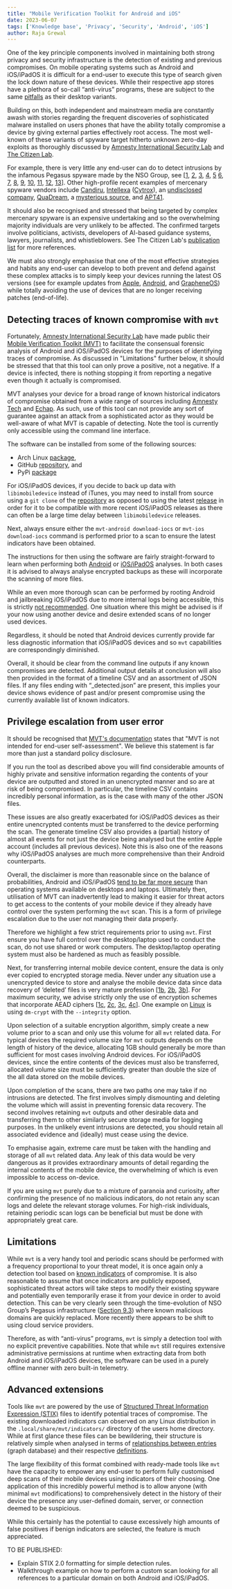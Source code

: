 ```yaml
---
title: "Mobile Verification Toolkit for Android and iOS"
date: 2023-06-07
tags: ['Knowledge base', 'Privacy', 'Security', 'Android', 'iOS']
author: Raja Grewal
---
```


One of the key principle components involved in maintaining both strong privacy and security infrastructure is the detection of existing and previous compromises. On mobile operating systems such as Android and iOS/iPadOS it is difficult for a end-user to execute this type of search given the lock down nature of these devices. While their respective app stores have a plethora of so-call “anti-virus” programs, these are subject to the same [pitfalls](https://privsec.dev/posts/knowledge/badness-enumeration/#antiviruses) as their desktop variants.

Building on this, both independent and mainstream media are constantly awash with stories regarding the frequent discoveries of sophisticated malware installed on users phones that have the ability totally compromise a device by giving external parties effectively root access. The most well-known of these variants of spyware target hitherto unknown zero-day exploits as thoroughly discussed by [Amnesty International Security Lab](https://www.amnesty.org/en/tech/) and [The Citizen Lab](https://citizenlab.ca/).

For example, there is very little any end-user can do to detect intrusions by the infamous Pegasus spyware made by the NSO Group, see [[1](https://citizenlab.ca/2016/08/million-dollar-dissident-iphone-zero-day-nso-group-uae/), [2](https://citizenlab.ca/2020/12/the-great-ipwn-journalists-hacked-with-suspected-nso-group-imessage-zero-click-exploit/), [3](https://www.amnesty.org/en/latest/research/2021/07/forensic-methodology-report-how-to-catch-nso-groups-pegasus/), [4](https://forbiddenstories.org/case/the-pegasus-project/), [5](https://citizenlab.ca/2021/09/forcedentry-nso-group-imessage-zero-click-exploit-captured-in-the-wild/) [6](https://citizenlab.ca/2022/01/project-torogoz-extensive-hacking-media-civil-society-el-salvador-pegasus-spyware/), [7](https://citizenlab.ca/2022/02/bahraini-activists-hacked-with-pegasus/), [8](https://citizenlab.ca/2022/04/peace-through-pegasus-jordanian-human-rights-defenders-and-journalists-hacked-with-pegasus-spyware/), [9](https://citizenlab.ca/2022/04/uk-government-officials-targeted-pegasus/), [10](https://citizenlab.ca/2022/07/geckospy-pegasus-spyware-used-against-thailands-pro-democracy-movement/), [11](https://citizenlab.ca/2022/10/new-pegasus-spyware-abuses-identified-in-mexico/), [12](https://citizenlab.ca/2023/04/nso-groups-pegasus-spyware-returns-in-2022/), [13](https://citizenlab.ca/2023/05/cr1-armenia-pegasus/)]. Other high-profile recent examples of mercenary spyware vendors include [Candiru](https://citizenlab.ca/2021/07/hooking-candiru-another-mercenary-spyware-vendor-comes-into-focus/), [Intellexa](https://blog.talosintelligence.com/mercenary-intellexa-predator/) ([Cytrox](https://citizenlab.ca/2021/12/pegasus-vs-predator-dissidents-doubly-infected-iphone-reveals-cytrox-mercenary-spyware/)), an [undisclosed company](https://www.amnesty.org/en/latest/news/2023/03/new-android-hacking-campaign-linked-to-mercenary-spyware-company/), [QuaDream](https://citizenlab.ca/2023/04/spyware-vendor-quadream-exploits-victims-customers/), a [mysterious source](https://securelist.com/trng-2023/), and [APT41](https://www.lookout.com/threat-intelligence/article/wyrmspy-dragonegg-surveillanceware-apt41).

It should also be recognised and stressed that being targeted by complex mercenary spyware is an expensive undertaking and so the overwhelming majority individuals are very unlikely to be affected. The confirmed targets involve politicians, activists, developers of AI-based guidance systems, lawyers, journalists, and whistleblowers. See The Citizen Lab's [publication list](https://citizenlab.ca/publications/) for more references.

We must also strongly emphasise that one of the most effective strategies and habits any end-user can develop to both prevent and defend against these complex attacks is to simply keep your devices running the latest OS versions (see for example updates from [Apple](https://support.apple.com/en-us/HT201222), [Android](https://source.android.com/docs/security/bulletin/asb-overview), and [GrapheneOS](https://grapheneos.org/releases#changelog)) while totally avoiding the use of devices that are no longer receiving patches (end-of-life).

## Detecting traces of known compromise with `mvt`

Fortunately, [Amnesty International Security Lab](https://www.amnesty.org/en/tech/) have made public their [Mobile Verification Toolkit (MVT)](https://docs.mvt.re/en/latest/) to facilitate the consensual forensic analysis of Android and iOS/iPadOS devices for the purposes of identifying traces of compromise. As discussed in "Limitations" further below, it should be stressed that that this tool can only prove a positive, not a negative. If a device is infected, there is nothing stopping it from reporting a negative even though it actually is compromised.

MVT analyses your device for a broad range of known historical indicators of compromise obtained from a wide range of sources including [Amnesty Tech](https://github.com/AmnestyTech/investigations) and [Echap](https://github.com/AssoEchap/stalkerware-indicators). As such, use of this tool can not provide any sort of guarantee against an attack from a sophisticated actor as they would be well-aware of what MVT is capable of detecting. Note the tool is currently only accessible using the command line interface.

The software can be installed from some of the following sources:
- Arch Linux [package](https://archlinux.org/packages/extra/any/mvt/),
- GitHub [repository](https://github.com/mvt-project/mvt), and
- PyPi [package](https://pypi.org/project/mvt/)

For iOS/iPadOS devices, if you decide to back up data with `libimobiledevice` instead of iTunes, you may need to install from source using a `git clone` of the [repository](https://github.com/libimobiledevice/libimobiledevice) as opposed to using the latest [release](https://github.com/libimobiledevice/libimobiledevice/releases) in order for it to be compatible with more recent iOS/iPadOS releases as there can often be a large time delay between `libimobiledevice` releases.

Next, always ensure either the `mvt-android download-iocs` or `mvt-ios download-iocs` command is performed prior to a scan to ensure the latest indicators have been obtained.

The instructions for then using the software are fairly straight-forward to learn when performing both [Android](https://docs.mvt.re/en/latest/android/methodology/) or [iOS/iPadOS](https://docs.mvt.re/en/latest/ios/methodology/) analyses. In both cases it is advised to always analyse encrypted backups as these will incorporate the scanning of more files.

While an even more thorough scan can be performed by rooting Android and jailbreaking iOS/iPadOS due to more internal logs being accessible, this is strictly [not recommended](https://madaidans-insecurities.github.io/android.html#rooting). One situation where this might be advised is if your now using another device and desire extended scans of no longer used devices.

Regardless, it should be noted that Android devices currently provide far less diagnostic information that iOS/iPadOS devices and so `mvt` capabilities are correspondingly diminished.

Overall, it should be clear from the command line outputs if any known compromises are detected. Additional output details at conclusion will also then provided in the format of a timeline CSV and an assortment of JSON files. If any files ending with “_detected.json” are present, this implies your device shows evidence of past and/or present compromise using the currently available list of known indicators.

## Privilege escalation from user error
It should be recognised that [MVT's documentation](https://docs.mvt.re/en/latest/introduction) states that "MVT is not intended for end-user self-assessment". We believe this statement is far more than just a standard policy disclosure.

If you run the tool as described above you will find considerable amounts of highly private and sensitive information regarding the contents of your device are outputted and stored in an unencrypted manner and so are at risk of being compromised. In particular, the timeline CSV contains incredibly personal information, as is the case with many of the other JSON files.

These issues are also greatly exacerbated for iOS/iPadOS devices as their entire unencrypted contents must be transferred to the device performing the scan. The generate timeline CSV also provides a (partial) history of almost all events for not just the device being analysed but the entire Apple account (includes all previous devices). Note this is also one of the reasons why iOS/iPadOS analyses are much more comprehensive than their Android counterparts.

Overall, the disclaimer is more than reasonable since on the balance of probabilities, Android and iOS/iPadOS [tend to be far more secure](https://madaidans-insecurities.github.io/security-privacy-advice.html#operating-system) than operating systems available on desktops and laptops. Ultimately then, utilisation of MVT can inadvertently lead to making it easier for threat actors to get access to the contents of your mobile device if they already have control over the system performing the `mvt` scan. This is a form of privilege escalation due to the user not managing their data properly.

Therefore we highlight a few strict requirements prior to using `mvt`. First ensure you have full control over the desktop/laptop used to conduct the scan, do not use shared or work computers. The desktop/laptop operating system must also be hardened as much as feasibly possible.

Next, for transferring internal mobile device content, ensure the data is only ever copied to encrypted storage media. Never under any situation use a unencrypted device to store and analyse the mobile device data since data recovery of ‘deleted’ files is very mature profession [[1b](https://en.wikipedia.org/wiki/Data_recovery), [2b](https://en.wikipedia.org/wiki/Data_erasure), [3b](https://docs.bleachbit.org/doc/shred-files-and-wipe-disks.html)]. For maximum security, we advise strictly only the use of encryption schemes that incorporate AEAD ciphers [[1c](https://en.wikipedia.org/wiki/Authenticated_encryption), [2c](https://www.rfc-editor.org/rfc/rfc5116), [3c](https://datatracker.ietf.org/doc/html/draft-mcgrew-aead-aes-cbc-hmac-sha2-01), [4c](https://www.cryptosys.net/manapi/api_aeadalgorithms.html)]. One example on [Linux](https://gitlab.com/cryptsetup/cryptsetup/-/wikis/DMCrypt) is using `dm-crypt` with the `--integrity` option.

Upon selection of a suitable encryption algorithm, simply create a new volume prior to a scan and only use this volume for all `mvt` related data. For typical devices the required volume size for `mvt` outputs depends on the length of history of the device, allocating 1GB should generally be more than sufficient for most cases involving Android devices. For iOS/iPadOS devices, since the entire contents of the devices must also be transferred, allocated volume size must be sufficiently greater than double the size of the all data stored on the mobile devices.

Upon completion of the scans, there are two paths one may take if no intrusions are detected. The first involves simply dismounting and deleting the volume which will assist in preventing forensic data recovery. The second involves retaining `mvt` outputs and other desirable data and transferring them to other similarly secure storage media for logging purposes. In the unlikely event intrusions are detected, you should retain all associated evidence and (ideally) must cease using the device.

To emphasise again, extreme care must be taken with the handling and storage of all `mvt` related data. Any leak of this data would be very dangerous as it provides extraordinary amounts of detail regarding the internal contents of the mobile device, the overwhelming of which is even impossible to access on-device.

If you are using `mvt` purely due to a mixture of paranoia and curiosity, after confirming the presence of no malicious indicators, do not retain any scan logs and delete the relevant storage volumes. For high-risk individuals, retaining periodic scan logs can be beneficial but must be done with appropriately great care.

## Limitations

While `mvt` is a very handy tool and periodic scans should be performed with a frequency proportional to your threat model, it is once again only a detection tool based on [known indicators](https://deploy-preview-86--privsec-dev.netlify.app/posts/knowledge/badness-enumeration/) of compromise. It is also reasonable to assume that once indicators are publicly exposed, sophisticated threat actors will take steps to modify their existing spyware and potentially even temporarily erase it from your device in order to avoid detection. This can be very clearly seen through the time-evolution of NSO Group’s Pegasus infrastructure ([Section 9.3](https://www.amnesty.org/en/latest/research/2021/07/forensic-methodology-report-how-to-catch-nso-groups-pegasus/)) where known malicious domains are quickly replaced. More recently there appears to be shift to using cloud service providers.

Therefore, as with “anti-virus” programs, `mvt` is simply a detection tool with no explicit preventive capabilities. Note that while `mvt` still requires extensive administrative permissions at runtime when extracting data from both Android and iOS/iPadOS devices, the software can be used in a purely offline manner with zero built-in telemetry.

## Advanced extensions

Tools like `mvt` are powered by the use of [Structured Threat Information Expression (STIX)](https://oasis-open.github.io/cti-documentation/stix/intro.html) files to identify potential traces of compromise. The existing downloaded indicators can observed on any Linux distribution in the `.local/share/mvt/indicators/` directory of the users home directory. While at first glance these files can be bewildering, their structure is relatively simple when analysed in terms of [relationships between entries](https://oasis-open.github.io/cti-documentation/examples/visualized-sdo-relationships) (graph database) and their respective [definitions](https://docs.oasis-open.org/cti/stix/v2.0/stix-v2.0-part2-stix-objects.html).

The large flexibility of this format combined with ready-made tools like `mvt` have the capacity to empower any end-user to perform fully customised deep scans of their mobile devices using indicators of their choosing. One application of this incredibly powerful method is to allow anyone (with minimal `mvt` modifications) to comprehensively detect in the history of their device the presence any user-defined domain, server, or connection deemed to be suspicious.

While this certainly has the potential to cause excessively high amounts of false positives if benign indicators are selected, the feature is much appreciated.

TO BE PUBLISHED:
- Explain STIX 2.0 formatting for simple detection rules.
- Walkthrough example on how to perform a custom scan looking for all references to a particular domain on both Android and iOS/iPadOS.
